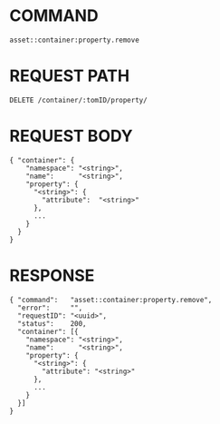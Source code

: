 # COMMAND

`asset::container:property.remove`

# REQUEST PATH

`DELETE /container/:tomID/property/`

# REQUEST BODY

```
{ "container": {
    "namespace": "<string>",
    "name":      "<string>",
    "property": {
      "<string>": {
        "attribute":  "<string>"
      },
      ...
    }
  }
}
```

# RESPONSE

```
{ "command":   "asset::container:property.remove",
  "error":     "",
  "requestID": "<uuid>",
  "status":    200,
  "container": [{
    "namespace": "<string>",
    "name":      "<string>",
    "property": {
      "<string>": {
        "attribute": "<string>"
      },
      ...
    }
  }]
}
```

